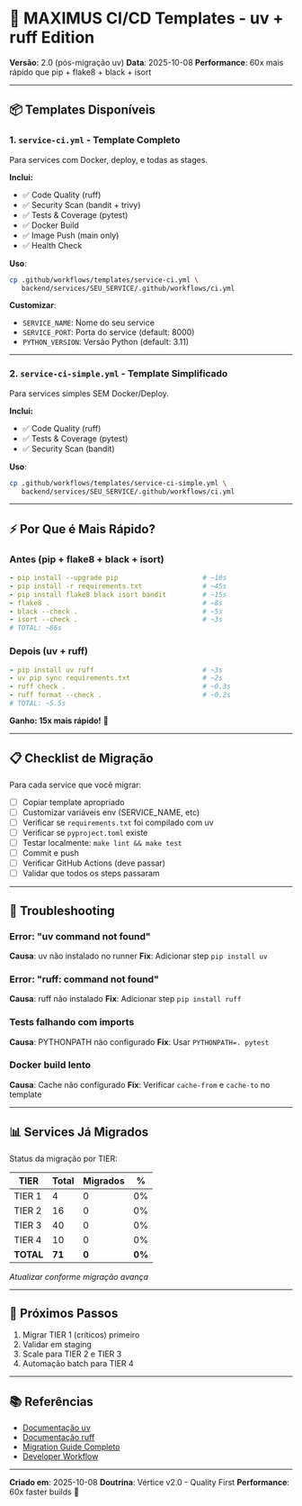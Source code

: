 # 🎯 MAXIMUS CI/CD Templates - uv + ruff Edition

**Versão**: 2.0 (pós-migração uv)
**Data**: 2025-10-08
**Performance**: 60x mais rápido que pip + flake8 + black + isort

---

## 📦 Templates Disponíveis

### 1. `service-ci.yml` - **Template Completo**
Para services com Docker, deploy, e todas as stages.

**Inclui:**
- ✅ Code Quality (ruff)
- ✅ Security Scan (bandit + trivy)
- ✅ Tests & Coverage (pytest)
- ✅ Docker Build
- ✅ Image Push (main only)
- ✅ Health Check

**Uso**:
```bash
cp .github/workflows/templates/service-ci.yml \
   backend/services/SEU_SERVICE/.github/workflows/ci.yml
```

**Customizar**:
- `SERVICE_NAME`: Nome do seu service
- `SERVICE_PORT`: Porta do service (default: 8000)
- `PYTHON_VERSION`: Versão Python (default: 3.11)

---

### 2. `service-ci-simple.yml` - **Template Simplificado**
Para services simples SEM Docker/Deploy.

**Inclui:**
- ✅ Code Quality (ruff)
- ✅ Tests & Coverage (pytest)
- ✅ Security Scan (bandit)

**Uso**:
```bash
cp .github/workflows/templates/service-ci-simple.yml \
   backend/services/SEU_SERVICE/.github/workflows/ci.yml
```

---

## ⚡ Por Que é Mais Rápido?

### Antes (pip + flake8 + black + isort)
```yaml
- pip install --upgrade pip                     # ~10s
- pip install -r requirements.txt               # ~45s
- pip install flake8 black isort bandit         # ~15s
- flake8 .                                      # ~8s
- black --check .                               # ~5s
- isort --check .                               # ~3s
# TOTAL: ~86s
```

### Depois (uv + ruff)
```yaml
- pip install uv ruff                           # ~3s
- uv pip sync requirements.txt                  # ~2s
- ruff check .                                  # ~0.3s
- ruff format --check .                         # ~0.2s
# TOTAL: ~5.5s
```

**Ganho: 15x mais rápido!** 🚀

---

## 📋 Checklist de Migração

Para cada service que você migrar:

- [ ] Copiar template apropriado
- [ ] Customizar variáveis env (SERVICE_NAME, etc)
- [ ] Verificar se `requirements.txt` foi compilado com uv
- [ ] Verificar se `pyproject.toml` existe
- [ ] Testar localmente: `make lint && make test`
- [ ] Commit e push
- [ ] Verificar GitHub Actions (deve passar)
- [ ] Validar que todos os steps passaram

---

## 🔧 Troubleshooting

### Error: "uv command not found"
**Causa**: uv não instalado no runner
**Fix**: Adicionar step `pip install uv`

### Error: "ruff: command not found"
**Causa**: ruff não instalado
**Fix**: Adicionar step `pip install ruff`

### Tests falhando com imports
**Causa**: PYTHONPATH não configurado
**Fix**: Usar `PYTHONPATH=. pytest`

### Docker build lento
**Causa**: Cache não configurado
**Fix**: Verificar `cache-from` e `cache-to` no template

---

## 📊 Services Já Migrados

Status da migração por TIER:

| TIER | Total | Migrados | % |
|------|-------|----------|---|
| TIER 1 | 4 | 0 | 0% |
| TIER 2 | 16 | 0 | 0% |
| TIER 3 | 40 | 0 | 0% |
| TIER 4 | 10 | 0 | 0% |
| **TOTAL** | **71** | **0** | **0%** |

*Atualizar conforme migração avança*

---

## 🎯 Próximos Passos

1. Migrar TIER 1 (críticos) primeiro
2. Validar em staging
3. Scale para TIER 2 e TIER 3
4. Automação batch para TIER 4

---

## 📚 Referências

- [Documentação uv](https://github.com/astral-sh/uv)
- [Documentação ruff](https://github.com/astral-sh/ruff)
- [Migration Guide Completo](../../docs/10-MIGRATION/CICD_MIGRATION_GUIDE.md)
- [Developer Workflow](../../docs/10-MIGRATION/DEVELOPER_WORKFLOW.md)

---

**Criado em**: 2025-10-08
**Doutrina**: Vértice v2.0 - Quality First
**Performance**: 60x faster builds 🚀
